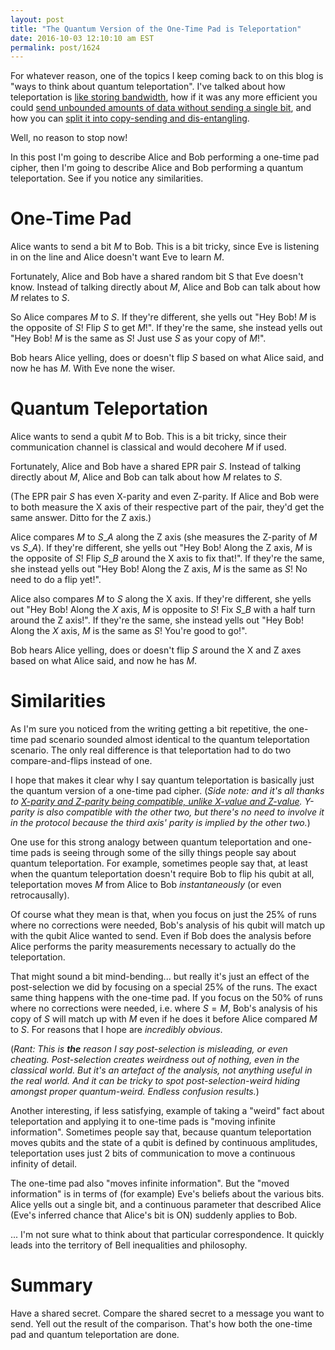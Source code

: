 ```yaml
---
layout: post
title: "The Quantum Version of the One-Time Pad is Teleportation"
date: 2016-10-03 12:10:10 am EST
permalink: post/1624
---
```


For whatever reason, one of the topics I keep coming back to on this blog is "ways to think about quantum teleportation".
I've talked about how teleportation is [like storing bandwidth](/quantum/2014/05/11/Storing-Bandwidth-with-Quantum-Teleportation.html), how if it was any more efficient you could [send unbounded amounts of data without sending a single bit](/2016/05/29/ultra-dense-coding-allows-ftl.html), and how you can [split it into copy-sending and dis-entangling](/quantum/2015/12/28/Separating-Quantum-Teleportation.html).

Well, no reason to stop now!

In this post I'm going to describe Alice and Bob performing a one-time pad cipher, then I'm going to describe Alice and Bob performing a quantum teleportation.
See if you notice any similarities.

# One-Time Pad

Alice wants to send a bit $M$ to Bob.
This is a bit tricky, since Eve is listening in on the line and Alice doesn't want Eve to learn $M$.

Fortunately, Alice and Bob have a shared random bit S that Eve doesn't know.
Instead of talking directly about $M$, Alice and Bob can talk about how $M$ relates to $S$.

So Alice compares $M$ to $S$.
If they're different, she yells out "Hey Bob! $M$ is the opposite of $S$! Flip $S$ to get $M$!".
If they're the same, she instead yells out "Hey Bob! $M$ is the same as $S$! Just use $S$ as your copy of $M$!".

Bob hears Alice yelling, does or doesn't flip $S$ based on what Alice said, and now he has $M$.
With Eve none the wiser.

# Quantum Teleportation

Alice wants to send a qubit $M$ to Bob.
This is a bit tricky, since their communication channel is classical and would decohere $M$ if used.

Fortunately, Alice and Bob have a shared EPR pair $S$.
Instead of talking directly about $M$, Alice and Bob can talk about how $M$ relates to $S$.

(The EPR pair $S$ has even X-parity and even Z-parity.
If Alice and Bob were to both measure the X axis of their respective part of the pair, they'd get the same answer.
Ditto for the Z axis.)

Alice compares $M$ to $S\_A$ along the Z axis (she measures the Z-parity of $M$ vs $S\_A$).
If they're different, she yells out "Hey Bob! Along the Z axis, $M$ is the opposite of $S$! Flip $S\_B$ around the X axis to fix that!".
If they're the same, she instead yells out "Hey Bob! Along the Z axis, $M$ is the same as $S$! No need to do a flip yet!".

Alice also compares $M$ to $S$ along the X axis.
If they're different, she yells out "Hey Bob! Along the $X$ axis, $M$ is opposite to $S$! Fix $S\_B$ with a half turn around the Z axis!".
If they're the same, she instead yells out "Hey Bob! Along the $X$ axis, $M$ is the same as $S$! You're good to go!".

Bob hears Alice yelling, does or doesn't flip $S$ around the X and Z axes based on what Alice said, and now he has $M$.

# Similarities

As I'm sure you noticed from the writing getting a bit repetitive, the one-time pad scenario sounded almost identical to the quantum teleportation scenario.
The only real difference is that teleportation had to do two compare-and-flips instead of one.

I hope that makes it clear why I say quantum teleportation is basically just the quantum version of a one-time pad cipher.
(*Side note: and it's all thanks to [X-parity and Z-parity being compatible, unlike X-value and Z-value](/quantum/2016/01/19/unknown-but-equal.html).
Y-parity is also compatible with the other two, but there's no need to involve it in the protocol because the third axis' parity is implied by the other two.*)

One use for this strong analogy between quantum teleportation and one-time pads is seeing through some of the silly things people say about quantum teleportation. 
For example, sometimes people say that, at least when the quantum teleportation doesn't require Bob to flip his qubit at all, teleportation moves $M$ from Alice to Bob *instantaneously* (or even retrocausally).

Of course what they mean is that, when you focus on just the 25% of runs where no corrections were needed, Bob's analysis of his qubit will match up with the qubit Alice wanted to send.
Even if Bob does the analysis before Alice performs the parity measurements necessary to actually do the teleportation.

That might sound a bit mind-bending... but really it's just an effect of the post-selection we did by focusing on a special 25% of the runs.
The exact same thing happens with the one-time pad.
If you focus on the 50% of runs where no corrections were needed, i.e. where $S=M$, Bob's analysis of his copy of $S$ will match up with $M$ even if he does it before Alice compared $M$ to $S$.
For reasons that I hope are *incredibly obvious*.

(*Rant: This is __the__ reason I say post-selection is misleading, or even cheating.
Post-selection creates weirdness out of nothing, even in the classical world.
But it's an artefact of the analysis, not anything useful in the real world.
And it can be tricky to spot post-selection-weird hiding amongst proper quantum-weird.
Endless confusion results.*)

Another interesting, if less satisfying, example of taking a "weird" fact about teleportation and applying it to one-time pads is "moving infinite information".
Sometimes people say that, because quantum teleportation moves qubits and the state of a qubit is defined by continuous amplitudes, teleportation uses just 2 bits of communication to move a continuous infinity of detail.

The one-time pad also "moves infinite information".
But the "moved information" is in terms of (for example) Eve's beliefs about the various bits.
Alice yells out a single bit, and a continuous parameter that described Alice (Eve's inferred chance that Alice's bit is ON) suddenly applies to Bob.

... I'm not sure what to think about that particular correspondence.
It quickly leads into the territory of Bell inequalities and philosophy.

# Summary

Have a shared secret.
Compare the shared secret to a message you want to send.
Yell out the result of the comparison.
That's how both the one-time pad and quantum teleportation are done.
